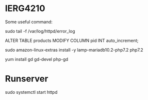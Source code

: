 # IERG4210
 
Some useful command:

sudo tail -f /var/log/httpd/error_log

ALTER TABLE products MODIFY COLUMN pid INT auto_increment;

sudo amazon-linux-extras install -y lamp-mariadb10.2-php7.2 php7.2

yum install gd gd-devel php-gd


# Runserver
sudo systemctl start httpd
